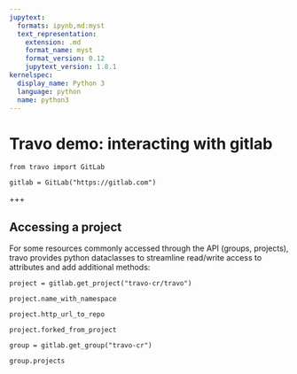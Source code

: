 ```yaml
---
jupytext:
  formats: ipynb,md:myst
  text_representation:
    extension: .md
    format_name: myst
    format_version: 0.12
    jupytext_version: 1.8.1
kernelspec:
  display_name: Python 3
  language: python
  name: python3
---
```


# Travo demo: interacting with gitlab

```{code-cell} ipython3
from travo import GitLab
```

```{code-cell} ipython3
gitlab = GitLab("https://gitlab.com")
```

+++

## Accessing a project

For some resources commonly accessed through the API (groups,
projects), travo provides python dataclasses to streamline
read/write access to attributes and add additional methods:

```{code-cell} ipython3
project = gitlab.get_project("travo-cr/travo")
```

```{code-cell} ipython3
project.name_with_namespace
```

```{code-cell} ipython3
project.http_url_to_repo
```

```{code-cell} ipython3
project.forked_from_project
```

```{code-cell} ipython3
group = gitlab.get_group("travo-cr")
```

```{code-cell} ipython3
group.projects
```

